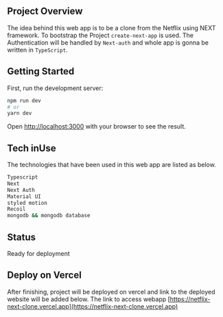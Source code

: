 ## Project Overview

The idea behind this web app is to be a clone from the Netflix using NEXT framework. To bootstrap the Project `create-next-app` is used.
The Authentication will be handled by `Next-auth` and whole app is gonna be written in `TypeScript`.

## Getting Started

First, run the development server:

```bash
npm run dev
# or
yarn dev
```

Open [http://localhost:3000](http://localhost:3000) with your browser to see the result.

## Tech inUse

The technologies that have been used in this web app are listed as below.

```bash
Typescript
Next
Next Auth
Material UI
styled motion
Recoil
mongodb && mongodb database
```

## Status

Ready for deployment

## Deploy on Vercel

After finishing, project will be deployed on vercel and link to the deployed website will be added below.
The link to access webapp [https://netflix-next-clone.vercel.app](https://netflix-next-clone.vercel.app)
